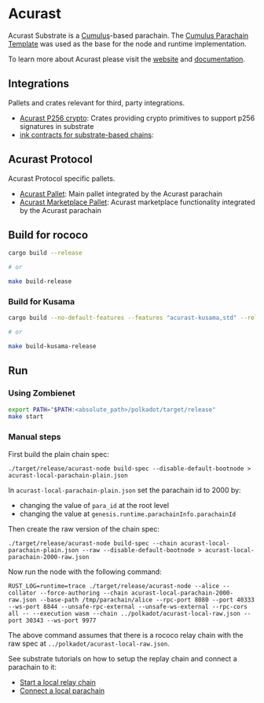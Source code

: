 # Acurast

Acurast Substrate is a [Cumulus](https://github.com/paritytech/cumulus/)-based parachain. The [Cumulus Parachain Template](https://github.com/paritytech/cumulus/tree/master/parachain-template) was used as the base for the node and runtime implementation.

To learn more about Acurast please visit the [website](https://acurast.com/) and [documentation](https://docs.acurast.com/).

## Integrations

Pallets and crates relevant for third, party integrations.

- [Acurast P256 crypto](p256-crypto/README.md): Crates providing crypto primitives to support p256 signatures in substrate
- [ink contracts for substrate-based chains](hyperdrive/ink/README.md):

## Acurast Protocol

Acurast Protocol specific pallets.

- [Acurast Pallet](pallets/acurast/README.md): Main pallet integrated by the Acurast parachain
- [Acurast Marketplace Pallet](pallets/marketplace/README.md): Acurast marketplace functionality integrated by the Acurast parachain

## Build for rococo

```sh
cargo build --release

# or

make build-release
```

### Build for Kusama

```sh
cargo build --no-default-features --features "acurast-kusama,std" --release

# or

make build-kusama-release
```

## Run

### Using Zombienet

```sh
export PATH="$PATH:<absolute_path>/polkadot/target/release"
make start
```

### Manual steps

First build the plain chain spec:

```
./target/release/acurast-node build-spec --disable-default-bootnode > acurast-local-parachain-plain.json
```

In `acurast-local-parachain-plain.json` set the parachain id to 2000 by:

- changing the value of `para_id` at the root level
- changing the value at `genesis.runtime.parachainInfo.parachainId`

Then create the raw version of the chain spec:

```
./target/release/acurast-node build-spec --chain acurast-local-parachain-plain.json --raw --disable-default-bootnode > acurast-local-parachain-2000-raw.json
```

Now run the node with the following command:

```
RUST_LOG=runtime=trace ./target/release/acurast-node --alice --collator --force-authoring --chain acurast-local-parachain-2000-raw.json --base-path /tmp/parachain/alice --rpc-port 8080 --port 40333 --ws-port 8844 --unsafe-rpc-external --unsafe-ws-external --rpc-cors all -- --execution wasm --chain ../polkadot/acurast-local-raw.json --port 30343 --ws-port 9977
```

The above command assumes that there is a rococo relay chain with the raw spec at `../polkadot/acurast-local-raw.json`.

See substrate tutorials on how to setup the replay chain and connect a parachain to it:

- [Start a local relay chain](https://docs.substrate.io/tutorials/connect-other-chains/local-relay/)
- [Connect a local parachain](https://docs.substrate.io/tutorials/connect-other-chains/local-parachain/)

